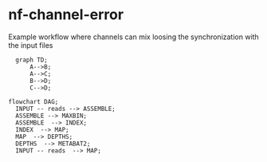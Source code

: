 # nf-channel-error

Example workflow where channels can mix loosing the synchronization with the input files


```mermaid
  graph TD;
      A-->B;
      A-->C;
      B-->D;
      C-->D;
```

```mermaid
flowchart DAG;
  INPUT -- reads --> ASSEMBLE;
  ASSEMBLE --> MAXBIN;
  ASSEMBLE  --> INDEX;
  INDEX  --> MAP;
  MAP  --> DEPTHS;
  DEPTHS  --> METABAT2;
  INPUT -- reads  --> MAP;
```
